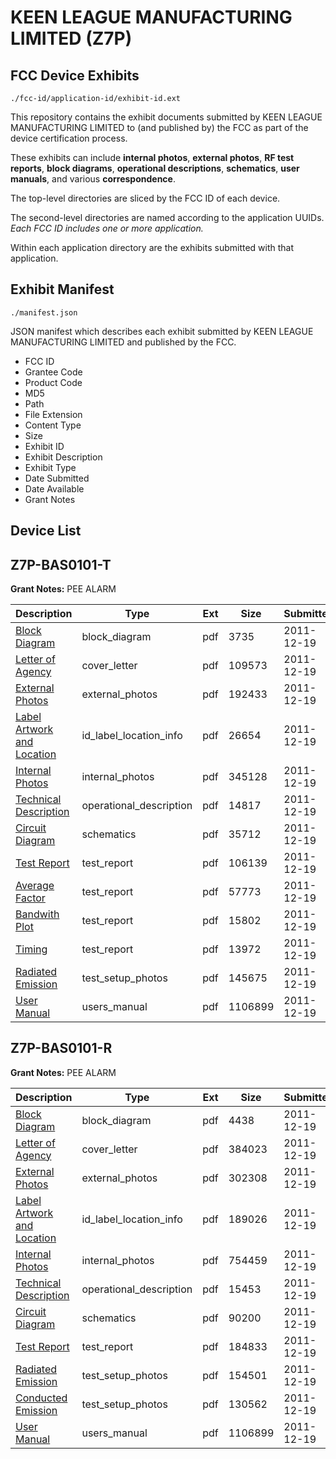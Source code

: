 # KEEN LEAGUE MANUFACTURING LIMITED (Z7P)
## FCC Device Exhibits

```
./fcc-id/application-id/exhibit-id.ext
```

This repository contains the exhibit documents submitted by KEEN LEAGUE MANUFACTURING LIMITED to (and published by) the FCC as part of the device certification process.

These exhibits can include **internal photos**, **external photos**, **RF test reports**, **block diagrams**, **operational descriptions**, **schematics**, **user manuals**, and various **correspondence**.

The top-level directories are sliced by the FCC ID of each device.

The second-level directories are named according to the application UUIDs. *Each FCC ID includes one or more application.*

Within each application directory are the exhibits submitted with that application. 

## Exhibit Manifest

```
./manifest.json
```

JSON manifest which describes each exhibit submitted by KEEN LEAGUE MANUFACTURING LIMITED and published by the FCC.

- FCC ID
- Grantee Code
- Product Code
- MD5
- Path
- File Extension
- Content Type
- Size
- Exhibit ID
- Exhibit Description
- Exhibit Type
- Date Submitted
- Date Available
- Grant Notes

## Device List
## Z7P-BAS0101-T
**Grant Notes:** PEE ALARM

| Description | Type | Ext | Size | Submitted | Available |
| ----------- | ---- | --- | ---- | --------- | --------- |
| [Block Diagram](Z7P-BAS0101-T/b872a0e1d2203f3f02a1ceebf12e1775/1604661.pdf) | block_diagram | pdf | 3735 | 2011-12-19 | 2011-12-19 |
| [Letter of Agency](Z7P-BAS0101-T/b872a0e1d2203f3f02a1ceebf12e1775/1604658.pdf) | cover_letter | pdf | 109573 | 2011-12-19 | 2011-12-19 |
| [External Photos](Z7P-BAS0101-T/b872a0e1d2203f3f02a1ceebf12e1775/1604669.pdf) | external_photos | pdf | 192433 | 2011-12-19 | 2011-12-19 |
| [Label Artwork and Location](Z7P-BAS0101-T/b872a0e1d2203f3f02a1ceebf12e1775/1604668.pdf) | id_label_location_info | pdf | 26654 | 2011-12-19 | 2011-12-19 |
| [Internal Photos](Z7P-BAS0101-T/b872a0e1d2203f3f02a1ceebf12e1775/1604670.pdf) | internal_photos | pdf | 345128 | 2011-12-19 | 2011-12-19 |
| [Technical Description](Z7P-BAS0101-T/b872a0e1d2203f3f02a1ceebf12e1775/1604660.pdf) | operational_description | pdf | 14817 | 2011-12-19 | 2011-12-19 |
| [Circuit Diagram](Z7P-BAS0101-T/b872a0e1d2203f3f02a1ceebf12e1775/1604662.pdf) | schematics | pdf | 35712 | 2011-12-19 | 2011-12-19 |
| [Test Report](Z7P-BAS0101-T/b872a0e1d2203f3f02a1ceebf12e1775/1604663.pdf) | test_report | pdf | 106139 | 2011-12-19 | 2011-12-19 |
| [Average Factor](Z7P-BAS0101-T/b872a0e1d2203f3f02a1ceebf12e1775/1604664.pdf) | test_report | pdf | 57773 | 2011-12-19 | 2011-12-19 |
| [Bandwith Plot](Z7P-BAS0101-T/b872a0e1d2203f3f02a1ceebf12e1775/1604665.pdf) | test_report | pdf | 15802 | 2011-12-19 | 2011-12-19 |
| [Timing](Z7P-BAS0101-T/b872a0e1d2203f3f02a1ceebf12e1775/1604666.pdf) | test_report | pdf | 13972 | 2011-12-19 | 2011-12-19 |
| [Radiated Emission](Z7P-BAS0101-T/b872a0e1d2203f3f02a1ceebf12e1775/1604667.pdf) | test_setup_photos | pdf | 145675 | 2011-12-19 | 2011-12-19 |
| [User Manual](Z7P-BAS0101-T/b872a0e1d2203f3f02a1ceebf12e1775/1604648.pdf) | users_manual | pdf | 1106899 | 2011-12-19 | 2011-12-19 |
## Z7P-BAS0101-R
**Grant Notes:** PEE ALARM

| Description | Type | Ext | Size | Submitted | Available |
| ----------- | ---- | --- | ---- | --------- | --------- |
| [Block Diagram](Z7P-BAS0101-R/1b03f549c41daeeb85514393e3ca28e0/1604650.pdf) | block_diagram | pdf | 4438 | 2011-12-19 | 2011-12-19 |
| [Letter of Agency](Z7P-BAS0101-R/1b03f549c41daeeb85514393e3ca28e0/1604647.pdf) | cover_letter | pdf | 384023 | 2011-12-19 | 2011-12-19 |
| [External Photos](Z7P-BAS0101-R/1b03f549c41daeeb85514393e3ca28e0/1604655.pdf) | external_photos | pdf | 302308 | 2011-12-19 | 2011-12-19 |
| [Label Artwork and Location](Z7P-BAS0101-R/1b03f549c41daeeb85514393e3ca28e0/1604657.pdf) | id_label_location_info | pdf | 189026 | 2011-12-19 | 2011-12-19 |
| [Internal Photos](Z7P-BAS0101-R/1b03f549c41daeeb85514393e3ca28e0/1604656.pdf) | internal_photos | pdf | 754459 | 2011-12-19 | 2011-12-19 |
| [Technical Description](Z7P-BAS0101-R/1b03f549c41daeeb85514393e3ca28e0/1604649.pdf) | operational_description | pdf | 15453 | 2011-12-19 | 2011-12-19 |
| [Circuit Diagram](Z7P-BAS0101-R/1b03f549c41daeeb85514393e3ca28e0/1604651.pdf) | schematics | pdf | 90200 | 2011-12-19 | 2011-12-19 |
| [Test Report](Z7P-BAS0101-R/1b03f549c41daeeb85514393e3ca28e0/1604652.pdf) | test_report | pdf | 184833 | 2011-12-19 | 2011-12-19 |
| [Radiated Emission](Z7P-BAS0101-R/1b03f549c41daeeb85514393e3ca28e0/1604653.pdf) | test_setup_photos | pdf | 154501 | 2011-12-19 | 2011-12-19 |
| [Conducted Emission](Z7P-BAS0101-R/1b03f549c41daeeb85514393e3ca28e0/1604654.pdf) | test_setup_photos | pdf | 130562 | 2011-12-19 | 2011-12-19 |
| [User Manual](Z7P-BAS0101-R/1b03f549c41daeeb85514393e3ca28e0/1604648.pdf) | users_manual | pdf | 1106899 | 2011-12-19 | 2011-12-19 |
